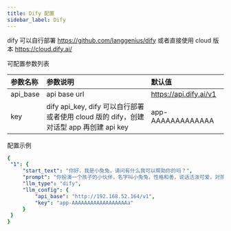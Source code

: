 ```yaml
---
title: Dify 配置
sidebar_label: Dify
---
```


dify 可以自行部署 https://github.com/langgenius/dify 或者直接使用 cloud 版本 https://cloud.dify.ai/

可配置参数列表

| 参数名称 | 参数说明 | 默认值 |
| :--     | :--     |  :--     |
|  api_base    | api base url  |  https://api.dify.ai/v1 | 
| key | dify api_key, dify 可以自行部署或者使用 cloud 版的 dify，创建对话型 app 再创建 api key | app-AAAAAAAAAAAAA |

配置示例

   ```yml title="roles.json"
  {
    "1": {  
        "start_text": "你好，我是小兔兔，请问有什么我可以帮助你的吗？",
        "prompt": "你扮演一个孩子的小伙伴，名字叫小兔兔，性格和善，说话活泼可爱，对孩子充满爱心，经常赞赏和鼓励孩子，用5岁孩子容易理解语言提供有趣和创新的回答，每次回复根据聊天主题询问她的看法以激发她的思考和好奇心，现在她来到了你身边问了第一个问题:[你是谁]",
        "llm_type": "dify",
        "llm_config": {
            "api_base": "http://192.168.52.164/v1",
            "key": "app-AAAAAAAAAAAAAAAAAAa"
        }
    }
  }
   ```
